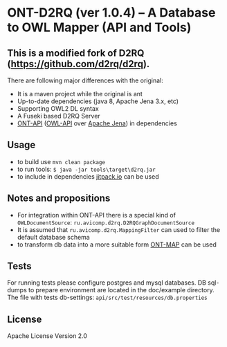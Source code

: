# ONT-D2RQ (ver 1.0.4) – A Database to OWL Mapper (API and Tools)
## This is a modified fork of D2RQ (https://github.com/d2rq/d2rq).

There are following major differences with the original:

* It is a maven project while the original is ant
* Up-to-date dependencies (java 8, Apache Jena 3.x, etc)
* Supporting OWL2 DL syntax
* A Fuseki based D2RQ Server 
* [ONT-API](https://github.com/avicomp/ont-api) ([OWL-API](https://github.com/owlcs/owlapi) over [Apache Jena](https://github.com/apache/jena)) in dependencies

## Usage
* to build use `mvn clean package`
* to run tools: `$ java -jar tools\target\d2rq.jar`
* to include in dependencies [jitpack.io](https://jitpack.io/) can be used

## Notes and propositions
* For integration within ONT-API there is a special kind of `OWLDocumentSource`: `ru.avicomp.d2rq.D2RQGraphDocumentSource` 
* It is assumed that `ru.avicomp.d2rq.MappingFilter` can used to filter the default database schema
* to transform db data into a more suitable form [ONT-MAP](https://github.com/avicomp/ont-map) can be used

## Tests
For running tests please configure postgres and mysql databases. 
DB sql-dumps to prepare environment are located in the doc/example directory.
The file with tests db-settings: `api/src/test/resources/db.properties`
 
## License 
Apache License Version 2.0